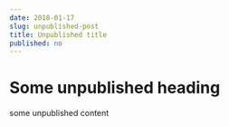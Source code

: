 ```yaml
---
date: 2018-01-17
slug: unpublished-post
title: Unpublished title
published: no
---
```

# Some unpublished heading

some unpublished content

